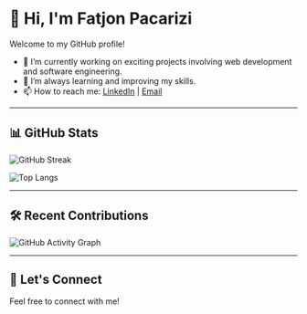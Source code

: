 # 👋 Hi, I'm Fatjon Pacarizi

Welcome to my GitHub profile!

- 🔭 I’m currently working on exciting projects involving web development and software engineering.
- 🌱 I’m always learning and improving my skills.
- 📫 How to reach me: [LinkedIn](https://www.linkedin.com/in/fatjon-pa%C3%A7arizi-b449a2210/) | [Email](mailto:fatjonpaqarizi6@gmail.com)

---

## 📊 GitHub Stats

![GitHub Streak](https://github-readme-streak-stats.herokuapp.com/?user=FatjonPacarizi&theme=dark)

![Top Langs](https://github-readme-stats.vercel.app/api/top-langs/?username=FatjonPacarizi&layout=compact&theme=dark)

---

## 🛠️ Recent Contributions

<!-- GitHub Activity Graph (optional) -->
<!-- Visit https://github.com/Ashutosh00710/github-readme-activity-graph for customization -->

![GitHub Activity Graph](https://github-readme-activity-graph.vercel.app/graph?username=FatjonPacarizi&theme=github-compact)

---

## 🤝 Let's Connect

Feel free to connect with me!

